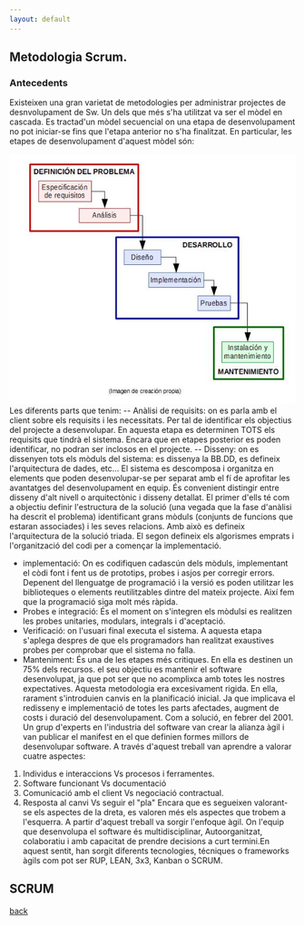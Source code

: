 ```yaml
---
layout: default
---
```


## Metodologia Scrum.

### Antecedents

Existeixen una gran varietat de metodologies per administrar projectes de desnvolupament de Sw. Un dels que més s'ha utilitzat va ser el mòdel en cascada.  Es tractad'un mòdel secuencial on una etapa de desenvolupament no pot iniciar-se fins que l'etapa anterior no s'ha finalitzat. En particular, les etapes de desenvolupament d'aquest mòdel són:

![model en cascada](./images/cascada.jpg)
Les diferents parts que tenim:
--  Anàlisi de requisits: on es parla amb el client sobre els requisits i les necessitats. Per tal de identificar els objectius del projecte a desenvolupar. En aquesta etapa es determinen TOTS els requisits que tindrà el sistema. Encara que en etapes posterior es poden identificar, no podran ser inclosos en el projecte.
-- Disseny:  on es dissenyen tots els mòduls del sistema: es dissenya la BB.DD, es defineix l'arquitectura de dades, etc... El sistema es descomposa i organitza en elements que poden desenvolupar-se per separat amb el fí de aprofitar les avantatges del desenvolupament en equip. 
  És convenient distingir entre disseny d'alt nivell o arquitectònic i disseny detallat. El primer d'ells té com a objectiu definir l'estructura de la solució (una vegada que la fase d'anàlisi ha descrit el problema) identificant grans mòduls (conjunts de funcions que estaran associades) i les seves relacions. Amb això es defineix l'arquitectura de la solució triada. El segon defineix els algorismes emprats i l'organització del codi per a començar la implementació.
 - implementació: On es codifiquen cadascún dels mòduls, implementant el còdi font i fent us de prototips, probes i asjos per corregir errors. Depenent del llenguatge de programació i la versió es poden utilitzar les biblioteques o elements reutilitzables dintre del mateix projecte. Així fem que la programació siga molt més ràpida.
 - Probes e integració: És el moment on s'integren els mòdulsi es realitzen les probes unitaries, modulars, integrals i d'aceptació.
 - Verificació: on l'usuari final executa el sistema. A aquesta etapa s'aplega despres de que els programadors han realitzat exaustives probes per comprobar que el sistema no falla.
 - Manteniment: És una de les etapes més critiques. En ella es destinen un 75% dels recursos. el seu objectiu es mantenir el software desenvolupat, ja que pot ser que no acomplixca amb totes les nostres expectatives.
 Aquesta metodologia era excesivament rigida. En ella, rarament s'introduien canvis en la planificació inicial. Ja que implicava el redisseny e implementació de totes les parts afectades, augment de costs i duració del desenvolupament. 
 Com a solució, en febrer del 2001. Un grup d'experts en l'industria del software van crear la alianza àgil i van publicar el manifest en el que definien formes millors de desenvolupar software. A través d'aquest treball van aprendre a valorar cuatre aspectes:
 1. Individus e interaccions Vs procesos i ferramentes.
 2. Software funcionant Vs documentació
 3. Comunicació amb el client Vs negociació contractual.
 4. Resposta al canvi Vs seguir el "pla"
 Encara que es segueixen valorant-se els aspectes de la dreta, es valoren més els aspectes que trobem a l'esquerra. A partir d'aquest treball va sorgir l'enfoque àgil. On l'equip que desenvolupa el software és multidisciplinar, Autoorganitzat, colaboratiu i amb capacitat de prendre decisions a curt termini.En aquest sentit, han sorgit diferents tecnologies, técniques o frameworks àgils com pot ser RUP, LEAN, 3x3, Kanban o SCRUM.
 
## SCRUM
 
[back](../metiprot.html)
